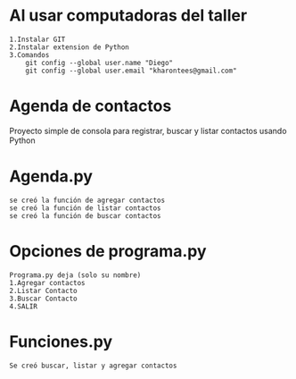 # Al usar computadoras del taller
    1.Instalar GIT
    2.Instalar extension de Python
    3.Comandos
        git config --global user.name "Diego"
        git config --global user.email "kharontees@gmail.com"

# Agenda de contactos
Proyecto simple de consola para registrar, buscar y listar contactos usando Python

# Agenda.py
    se creó la función de agregar contactos
    se creó la función de listar contactos
    se creó la función de buscar contactos

# Opciones de programa.py
    Programa.py deja (solo su nombre)
    1.Agregar contactos
    2.Listar Contacto
    3.Buscar Contacto
    4.SALIR

# Funciones.py
    Se creó buscar, listar y agregar contactos